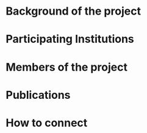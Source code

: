 # Background of the project



# Participating Institutions


# Members of the project



# Publications



# How to connect
